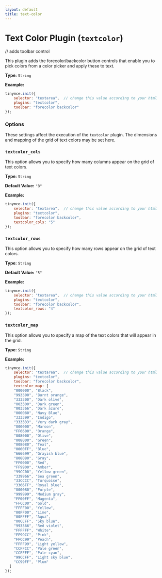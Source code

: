 ```yaml
---
layout: default
title: text-color
---
```


# Text Color Plugin (`textcolor`)

// adds toolbar control

This plugin adds the forecolor/backcolor button controls that enable you to pick colors from a color picker and apply these to text.

**Type:** `String`

**Example:**

```js
tinymce.init({
    selector: "textarea",  // change this value according to your html
    plugins: "textcolor",
    toolbar: "forecolor backcolor"
});
```

### Options

These settings affect the execution of the `textcolor` plugin. The dimensions and mapping of the grid of text colors may be set here.

### `textcolor_cols`

This option allows you to specify how many columns appear on the grid of text colors.

**Type:** `String`

**Default Value:** `"8"`

**Example:**

```js
tinymce.init({
    selector: "textarea",  // change this value according to your html
    plugins: "textcolor",
    toolbar: "forecolor backcolor",
    textcolor_cols: "5"
});
```

### `textcolor_rows`

This option allows you to specify how many rows appear on the grid of text colors.

**Type:** `String`

**Default Value:** `"5"`

**Example:**

```js
tinymce.init({
    selector: "textarea",  // change this value according to your html
    plugins: "textcolor",
    toolbar: "forecolor backcolor",
    textcolor_rows: "4"
});
```

### `textcolor_map`

This option allows you to specify a map of the text colors that will appear in the grid.

**Type:** `String`

**Example:**

```js
tinymce.init({
    selector: "textarea",  // change this value according to your html
    plugins: "textcolor",
    toolbar: "forecolor backcolor",
    textcolor_map: [
    "000000", "Black",
    "993300", "Burnt orange",
    "333300", "Dark olive",
    "003300", "Dark green",
    "003366", "Dark azure",
    "000080", "Navy Blue",
    "333399", "Indigo",
    "333333", "Very dark gray",
    "800000", "Maroon",
    "FF6600", "Orange",
    "808000", "Olive",
    "008000", "Green",
    "008080", "Teal",
    "0000FF", "Blue",
    "666699", "Grayish blue",
    "808080", "Gray",
    "FF0000", "Red",
    "FF9900", "Amber",
    "99CC00", "Yellow green",
    "339966", "Sea green",
    "33CCCC", "Turquoise",
    "3366FF", "Royal blue",
    "800080", "Purple",
    "999999", "Medium gray",
    "FF00FF", "Magenta",
    "FFCC00", "Gold",
    "FFFF00", "Yellow",
    "00FF00", "Lime",
    "00FFFF", "Aqua",
    "00CCFF", "Sky blue",
    "993366", "Red violet",
    "FFFFFF", "White",
    "FF99CC", "Pink",
    "FFCC99", "Peach",
    "FFFF99", "Light yellow",
    "CCFFCC", "Pale green",
    "CCFFFF", "Pale cyan",
    "99CCFF", "Light sky blue",
    "CC99FF", "Plum"
  ]
});
```

